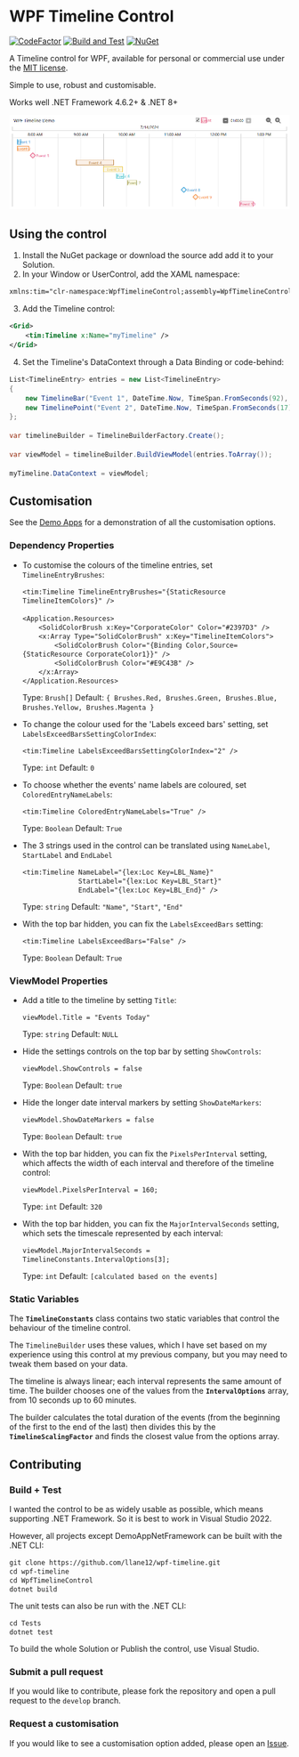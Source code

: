 # WPF Timeline Control
[![CodeFactor](https://www.codefactor.io/repository/github/llane12/wpf-timeline/badge)](https://www.codefactor.io/repository/github/llane12/wpf-timeline)
[![Build and Test](https://github.com/llane12/wpf-timeline/actions/workflows/build.yaml/badge.svg)](https://github.com/llane12/wpf-timeline/actions/workflows/build.yaml)
[![NuGet](https://img.shields.io/nuget/v/WPFTimelineControl)](https://www.nuget.org/packages/WPFTimelineControl)

A Timeline control for WPF, available for personal or commercial use under the [MIT license](LICENSE).

Simple to use, robust and customisable.

Works well .NET Framework 4.6.2+ & .NET 8+

![](Preview.png)

## Using the control

1. Install the NuGet package or download the source add add it to your Solution.
2. In your Window or UserControl, add the XAML namespace:
```xml
xmlns:tim="clr-namespace:WpfTimelineControl;assembly=WpfTimelineControl"
```
3. Add the Timeline control:
```xml
<Grid>
    <tim:Timeline x:Name="myTimeline" />
</Grid>
```
4. Set the Timeline's DataContext through a Data Binding or code-behind:
```csharp
List<TimelineEntry> entries = new List<TimelineEntry>
{
    new TimelineBar("Event 1", DateTime.Now, TimeSpan.FromSeconds(92), 0),
    new TimelinePoint("Event 2", DateTime.Now, TimeSpan.FromSeconds(17), 1),
};

var timelineBuilder = TimelineBuilderFactory.Create();

var viewModel = timelineBuilder.BuildViewModel(entries.ToArray());

myTimeline.DataContext = viewModel;
```
## Customisation
See the [Demo Apps](/DemoApps) for a demonstration of all the customisation options.

### Dependency Properties

- To customise the colours of the timeline entries, set `TimelineEntryBrushes`:

      <tim:Timeline TimelineEntryBrushes="{StaticResource TimelineItemColors}" />

      <Application.Resources>
          <SolidColorBrush x:Key="CorporateColor" Color="#2397D3" />
          <x:Array Type="SolidColorBrush" x:Key="TimelineItemColors">
              <SolidColorBrush Color="{Binding Color,Source={StaticResource CorporateColor1}}" />
              <SolidColorBrush Color="#E9C43B" />
          </x:Array>
      </Application.Resources>

  Type: `Brush[]` Default: `{ Brushes.Red, Brushes.Green, Brushes.Blue, Brushes.Yellow, Brushes.Magenta }`

- To change the colour used for the 'Labels exceed bars' setting, set `LabelsExceedBarsSettingColorIndex`:

      <tim:Timeline LabelsExceedBarsSettingColorIndex="2" />

  Type: `int` Default: `0`

- To choose whether the events' name labels are coloured, set `ColoredEntryNameLabels`:

      <tim:Timeline ColoredEntryNameLabels="True" />

  Type: `Boolean` Default: `True`

- The 3 strings used in the control can be translated using `NameLabel`, `StartLabel` and `EndLabel`

      <tim:Timeline NameLabel="{lex:Loc Key=LBL_Name}"
                    StartLabel="{lex:Loc Key=LBL_Start}"
                    EndLabel="{lex:Loc Key=LBL_End}" />

  Type: `string` Default: `"Name"`, `"Start"`, `"End"`

- With the top bar hidden, you can fix the `LabelsExceedBars` setting:

      <tim:Timeline LabelsExceedBars="False" />

  Type: `Boolean` Default: `True`

### ViewModel Properties

- Add a title to the timeline by setting `Title`:

      viewModel.Title = "Events Today"

  Type: `string` Default: `NULL`

- Hide the settings controls on the top bar by setting `ShowControls`:

      viewModel.ShowControls = false

  Type: `Boolean` Default: `true`

- Hide the longer date interval markers by setting `ShowDateMarkers`:

      viewModel.ShowDateMarkers = false

  Type: `Boolean` Default: `true`

- With the top bar hidden, you can fix the `PixelsPerInterval` setting, which affects the width of each interval and therefore of the timeline control:

      viewModel.PixelsPerInterval = 160;
  
  Type: `int` Default: `320`

- With the top bar hidden, you can fix the `MajorIntervalSeconds` setting, which sets the timescale represented by each interval:

      viewModel.MajorIntervalSeconds = TimelineConstants.IntervalOptions[3];
  
  Type: `int` Default: `[calculated based on the events]`

### Static Variables

The **`TimelineConstants`** class contains two static variables that control the behaviour of the timeline control.

The `TimelineBuilder` uses these values, which I have set based on my experience using this control at my previous company, but you may need to tweak them based on your data.

The timeline is always linear; each interval represents the same amount of time. The builder chooses one of the values from the **`IntervalOptions`** array, from 10 seconds up to 60 minutes.

The builder calculates the total duration of the events (from the beginning of the first to the end of the last) then divides this by the **`TimelineScalingFactor`** and finds the closest value from the options array.

## Contributing

### Build + Test

I wanted the control to be as widely usable as possible, which means supporting .NET Framework. So it is best to work in Visual Studio 2022.

However, all projects except DemoAppNetFramework can be built with the .NET CLI:

```pwsh
git clone https://github.com/llane12/wpf-timeline.git
cd wpf-timeline
cd WpfTimelineControl
dotnet build
```

The unit tests can also be run with the .NET CLI:
```pwsh
cd Tests
dotnet test
```

To build the whole Solution or Publish the control, use Visual Studio.

### Submit a pull request

If you would like to contribute, please fork the repository and open a pull request to the `develop` branch.

### Request a customisation

If you would like to see a customisation option added, please open an [Issue](https://github.com/llane12/wpf-timeline/issues).
